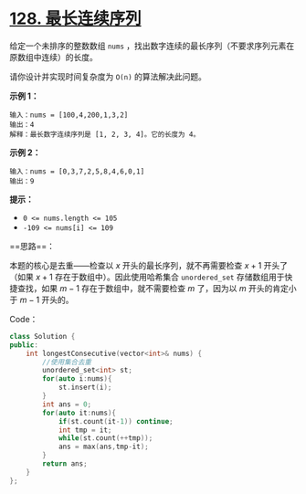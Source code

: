 # [128. 最长连续序列](https://leetcode.cn/problems/longest-consecutive-sequence/)

给定一个未排序的整数数组 `nums` ，找出数字连续的最长序列（不要求序列元素在原数组中连续）的长度。

请你设计并实现时间复杂度为 `O(n)` 的算法解决此问题。

**示例 1：**

```
输入：nums = [100,4,200,1,3,2]
输出：4
解释：最长数字连续序列是 [1, 2, 3, 4]。它的长度为 4。
```

**示例 2：**

```
输入：nums = [0,3,7,2,5,8,4,6,0,1]
输出：9
```

**提示：**

- `0 <= nums.length <= 105`
- `-109 <= nums[i] <= 109`

==思路==：

本题的核心是去重——检查以 $x$ 开头的最长序列，就不再需要检查 $x+1$ 开头了（如果 $x+1$ 存在于数组中）。因此使用哈希集合 `unordered_set` 存储数组用于快捷查找，如果 $m-1$ 存在于数组中，就不需要检查 $m$ 了，因为以 $m$ 开头的肯定小于 $m-1$ 开头的。

Code：

```cpp
class Solution {
public:
    int longestConsecutive(vector<int>& nums) {
        //使用集合去重
        unordered_set<int> st;
        for(auto i:nums){
            st.insert(i);
        }
        int ans = 0;
        for(auto it:nums){
            if(st.count(it-1)) continue;
            int tmp = it;
            while(st.count(++tmp));
            ans = max(ans,tmp-it);
        }
        return ans;
    }
};
```
